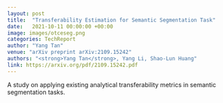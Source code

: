 ```yaml
---
layout: post
title:  "Transferability Estimation for Semantic Segmentation Task"
date:   2021-10-11 00:00:00 +00:00
image: images/otceseg.png
categories: TechReport
author: "Yang Tan"
venue: "arXiv preprint arXiv:2109.15242"
authors: "<strong>Yang Tan</strong>, Yang Li, Shao-Lun Huang"
link: https://arxiv.org/pdf/2109.15242.pdf
---
```

A study on applying existing analytical transferability metrics in semantic segmentation tasks.  

